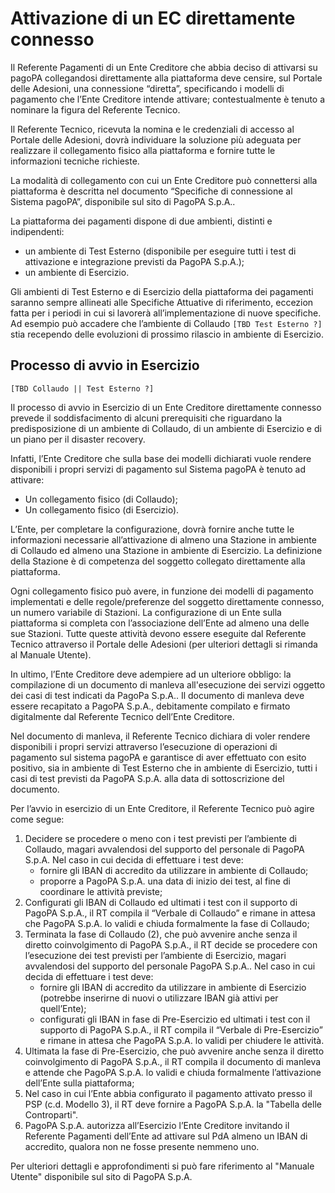 Attivazione di un EC direttamente connesso
==========================================

Il Referente Pagamenti di un Ente Creditore che abbia deciso di attivarsi su pagoPA collegandosi direttamente alla piattaforma deve censire, sul Portale delle Adesioni, una connessione “diretta”, specificando i modelli di pagamento che l’Ente Creditore intende attivare; contestualmente è tenuto a nominare la figura del Referente Tecnico.

Il Referente Tecnico, ricevuta la nomina e le credenziali di accesso al Portale delle Adesioni, dovrà individuare la soluzione più adeguata per realizzare il collegamento fisico alla piattaforma e fornire tutte le informazioni tecniche richieste.

La modalità di collegamento con cui un Ente Creditore può connettersi alla piattaforma è descritta nel documento “Specifiche di connessione al Sistema pagoPA”, disponibile sul sito di PagoPA S.p.A..

La piattaforma dei pagamenti dispone di due ambienti, distinti e indipendenti: 

* un ambiente di Test Esterno (disponibile per eseguire tutti i test di attivazione e integrazione previsti da PagoPA S.p.A.);
* un ambiente di Esercizio.

Gli ambienti di Test Esterno e di Esercizio della piattaforma dei pagamenti saranno sempre allineati alle Specifiche Attuative di riferimento, eccezion fatta per i periodi in cui si lavorerà all’implementazione di nuove specifiche. Ad esempio può accadere che l’ambiente di Collaudo `[TBD Test Esterno ?]` stia recependo delle evoluzioni di prossimo rilascio in ambiente di Esercizio.

## Processo di avvio in Esercizio

`[TBD Collaudo || Test Esterno ?]`

Il processo di avvio in Esercizio di un Ente Creditore direttamente connesso prevede il soddisfacimento di alcuni prerequisiti che riguardano la predisposizione di un ambiente di Collaudo, di un ambiente di Esercizio e di un piano per il disaster recovery.

Infatti, l’Ente Creditore che sulla base dei modelli dichiarati vuole rendere disponibili i propri servizi di pagamento sul Sistema pagoPA è tenuto ad attivare:

* Un collegamento fisico (di Collaudo);
* Un collegamento fisico (di Esercizio).

L’Ente, per completare la configurazione, dovrà fornire anche tutte le informazioni necessarie all’attivazione di almeno una Stazione in ambiente di Collaudo ed almeno una Stazione in ambiente di Esercizio. La definizione della Stazione è di competenza del soggetto collegato direttamente alla piattaforma.

Ogni collegamento fisico può avere, in funzione dei modelli di pagamento implementati e delle regole/preferenze del soggetto direttamente connesso, un numero variabile di Stazioni. La configurazione di un Ente sulla piattaforma si completa con l’associazione dell’Ente ad almeno una delle sue Stazioni. Tutte queste attività devono essere eseguite dal Referente Tecnico attraverso il Portale delle Adesioni (per ulteriori dettagli si rimanda al Manuale Utente).

In ultimo, l’Ente Creditore deve adempiere ad un ulteriore obbligo: la compilazione di un documento di manleva all'esecuzione dei servizi oggetto dei casi di test indicati da PagoPa S.p.A.. Il documento di manleva deve essere recapitato a PagoPA S.p.A., debitamente compilato e firmato digitalmente dal Referente Tecnico dell’Ente Creditore.

Nel documento di manleva, il Referente Tecnico dichiara di voler rendere disponibili i propri servizi attraverso l’esecuzione di operazioni di pagamento sul sistema pagoPA e garantisce di aver effettuato con esito positivo, sia in ambiente di Test Esterno che in ambiente di Esercizio, tutti i casi di test previsti da PagoPA S.p.A. alla data di sottoscrizione del documento.

Per l’avvio in esercizio di un Ente Creditore, il Referente Tecnico può agire come segue:

1. Decidere se procedere o meno con i test previsti per l’ambiente di Collaudo, magari avvalendosi del supporto del personale di PagoPA S.p.A. Nel caso in cui decida di effettuare i test deve:
	* fornire gli IBAN di accredito da utilizzare in ambiente di Collaudo;
	* proporre a PagoPA S.p.A. una data di inizio dei test, al fine di coordinare le attività previste;
2. Configurati gli IBAN di Collaudo ed ultimati i test con il supporto di PagoPA S.p.A., il RT compila il “Verbale di Collaudo” e rimane in attesa che PagoPA S.p.A. lo validi e chiuda formalmente la fase di Collaudo;
3. Terminata la fase di Collaudo (2), che può avvenire anche senza il diretto coinvolgimento di PagoPA S.p.A., il RT decide se procedere con l’esecuzione dei test previsti per l’ambiente di Esercizio, magari avvalendosi del supporto del personale PagoPA S.p.A.. Nel caso in cui decida di effettuare i test deve:
	* fornire gli IBAN di accredito da utilizzare in ambiente di Esercizio (potrebbe inserirne di nuovi o utilizzare IBAN già attivi per quell’Ente);
	* configurati gli IBAN in fase di Pre-Esercizio ed ultimati i test con il supporto di PagoPA S.p.A., il RT compila il “Verbale di Pre-Esercizio” e rimane in attesa che PagoPA S.p.A. lo validi per chiudere le attività.
4. Ultimata la fase di Pre-Esercizio, che può avvenire anche senza il diretto coinvolgimento di PagoPA S.p.A., il RT compila il documento di manleva e attende che PagoPA S.p.A. lo validi e chiuda formalmente l’attivazione dell’Ente sulla piattaforma;
5. Nel caso in cui l’Ente abbia configurato il pagamento attivato presso il PSP (c.d. Modello 3), il RT deve fornire a PagoPA S.p.A. la "Tabella delle Controparti".
6. PagoPA S.p.A. autorizza all’Esercizio l’Ente Creditore invitando il Referente Pagamenti dell’Ente ad attivare sul PdA almeno un IBAN di accredito, qualora non ne fosse presente nemmeno uno.

Per ulteriori dettagli e approfondimenti si può fare riferimento al "Manuale Utente" disponibile sul sito di PagoPA S.p.A.
